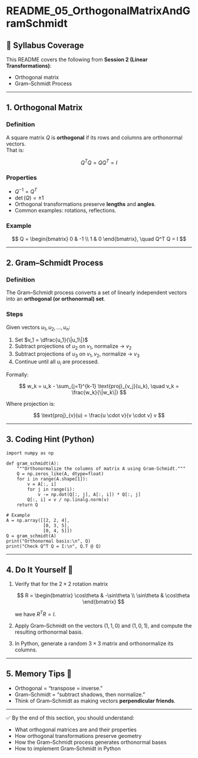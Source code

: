 # README_05_OrthogonalMatrixAndGramSchmidt

## 📌 Syllabus Coverage
This README covers the following from **Session 2 (Linear Transformations)**:
- Orthogonal matrix
- Gram–Schmidt Process

---

## 1. Orthogonal Matrix

### Definition
A square matrix $Q$ is **orthogonal** if its rows and columns are orthonormal vectors.  
That is:

$$
Q^T Q = Q Q^T = I
$$

### Properties
- $Q^{-1} = Q^T$  
- $\det(Q) = \pm 1$  
- Orthogonal transformations preserve **lengths** and **angles**.  
- Common examples: rotations, reflections.  

### Example
$$
Q = \begin{bmatrix}
0 & -1 \\
1 & 0
\end{bmatrix}, \quad
Q^T Q = I
$$

---

## 2. Gram–Schmidt Process

### Definition
The Gram–Schmidt process converts a set of linearly independent vectors into an **orthogonal (or orthonormal) set**.  

### Steps
Given vectors $u_1, u_2, \dots, u_n$:  

1. Set $v_1 = \dfrac{u_1}{\|u_1\|}$  
2. Subtract projections of $u_2$ on $v_1$, normalize → $v_2$  
3. Subtract projections of $u_3$ on $v_1, v_2$, normalize → $v_3$  
4. Continue until all $u_i$ are processed.  

Formally:  

$$
w_k = u_k - \sum_{j=1}^{k-1} \text{proj}_{v_j}(u_k), \quad v_k = \frac{w_k}{\|w_k\|}
$$

Where projection is:  

$$
\text{proj}_{v}(u) = \frac{u \cdot v}{v \cdot v} v
$$

---

## 3. Coding Hint (Python)
    import numpy as np

    def gram_schmidt(A):
        """Orthonormalize the columns of matrix A using Gram-Schmidt."""
        Q = np.zeros_like(A, dtype=float)
        for i in range(A.shape[1]):
            v = A[:, i]
            for j in range(i):
                v -= np.dot(Q[:, j], A[:, i]) * Q[:, j]
            Q[:, i] = v / np.linalg.norm(v)
        return Q

    # Example
    A = np.array([[2, 2, 4],
                  [0, 3, 5],
                  [0, 4, 5]])
    Q = gram_schmidt(A)
    print("Orthonormal basis:\n", Q)
    print("Check Q^T Q = I:\n", Q.T @ Q)

---

## 4. Do It Yourself 🚀
1. Verify that for the $2 \times 2$ rotation matrix  

   $$
   R = \begin{bmatrix}
   \cos\theta & -\sin\theta \\
   \sin\theta & \cos\theta
   \end{bmatrix}
   $$  

   we have $R^T R = I$.  

2. Apply Gram–Schmidt on the vectors $(1,1,0)$ and $(1,0,1)$, and compute the resulting orthonormal basis.  

3. In Python, generate a random $3 \times 3$ matrix and orthonormalize its columns.  

---

## 5. Memory Tips 🧠
- Orthogonal = “transpose = inverse.”  
- Gram–Schmidt = “subtract shadows, then normalize.”  
- Think of Gram–Schmidt as making vectors **perpendicular friends**.  

---

✅ By the end of this section, you should understand:
- What orthogonal matrices are and their properties  
- How orthogonal transformations preserve geometry  
- How the Gram–Schmidt process generates orthonormal bases  
- How to implement Gram–Schmidt in Python  
